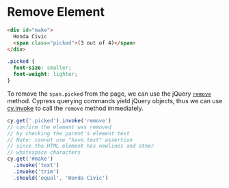 # Remove Element

<!-- fiddle Remove the found element -->

```html
<div id="make">
  Honda Civic
  <span class="picked">(3 out of 4)</span>
</div>
```

```css hide
.picked {
  font-size: smaller;
  font-weight: lighter;
}
```

To remove the `span.picked` from the page, we can use the jQuery [`remove`](https://api.jquery.com/remove/) method. Cypress querying commands yield jQuery objects, thus we can use [cy.invoke](https://on.cypress.io/invoke) to call the `remove` method immediately.

```js
cy.get('.picked').invoke('remove')
// confirm the element was removed
// by checking the parent's element text
// Note: cannot use "have.text" assertion
// since the HTML element has newlines and other
// whitespace characters
cy.get('#make')
  .invoke('text')
  .invoke('trim')
  .should('equal', 'Honda Civic')
```

<!-- fiddle-end -->
